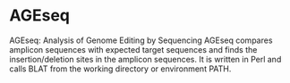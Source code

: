 # AGEseq
AGEseq: Analysis of Genome Editing by Sequencing
AGEseq compares amplicon sequences with expected target sequences and finds the insertion/deletion sites in the amplicon sequences.  It is written in Perl and calls BLAT from the working directory or environment PATH.
